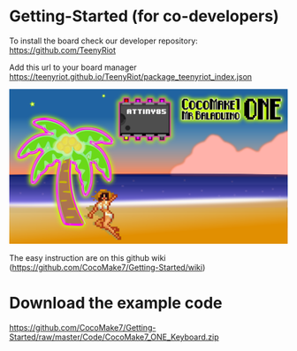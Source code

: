 # Getting-Started (for co-developers)

To install the board check our developer repository: https://github.com/TeenyRiot

Add this url to your board manager https://teenyriot.github.io/TeenyRiot/package_teenyriot_index.json

![MrBaladuino ONE using Attiny85](https://raw.githubusercontent.com/CocoMake7/Getting-Started/master/photos/graphics/CocoMakeBeach85.png)

The easy instruction are on this github wiki (https://github.com/CocoMake7/Getting-Started/wiki)

# Download the example code

https://github.com/CocoMake7/Getting-Started/raw/master/Code/CocoMake7_ONE_Keyboard.zip






